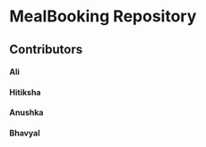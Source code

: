 <h1>MealBooking Repository</h1>
<h2>Contributors</h2>
<h4>Ali</h4>
<h4>Hitiksha</h4>
<h4>Anushka</h4>
<h4>Bhavyal</h4>
